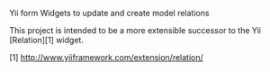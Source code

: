 Yii form Widgets to update and create model relations

This project is intended to be a more extensible successor to the Yii [Relation][1] widget.

[1] http://www.yiiframework.com/extension/relation/